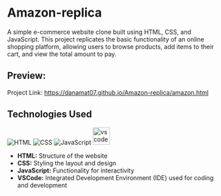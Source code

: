 # Amazon-replica

A simple e-commerce website clone built using HTML, CSS, and JavaScript. This project replicates the basic functionality of an online shopping platform, allowing users to browse products, add items to their cart, and view the total amount to pay.

## Preview:
Project Link: https://danamat07.github.io/Amazon-replica/amazon.html

## Technologies Used
![HTML](https://img.shields.io/badge/HTML-E34F26?style=for-the-badge&logo=html5&logoColor=white)
![CSS](https://img.shields.io/badge/CSS-1572B6?style=for-the-badge&logo=css3&logoColor=white)
![JavaScript](https://img.shields.io/badge/JavaScript-F7DF1E?style=for-the-badge&logo=javascript&logoColor=black)
<img src="https://cdn.jsdelivr.net/gh/devicons/devicon/icons/vscode/vscode-original.svg" height="40" alt="vscode logo" />
  - **HTML:** Structure of the website
  - **CSS:** Styling the layout and design
  - **JavaScript:** Functionality for interactivity
  - **VSCode:** Integrated Development Environment (IDE) used for coding and development
